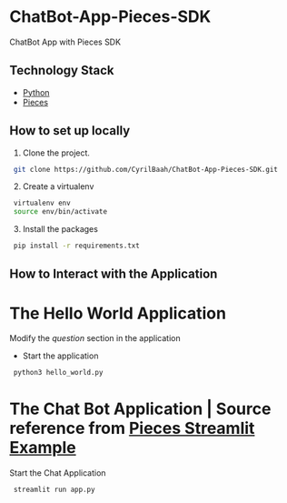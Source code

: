 # ChatBot-App-Pieces-SDK
ChatBot App with Pieces SDK

## Technology Stack
- [Python](https://www.python.org/ "python")
- [Pieces](https://pieces.app/ "Pieces")

## How to set up locally
1. Clone the project.
```sh
 git clone https://github.com/CyrilBaah/ChatBot-App-Pieces-SDK.git
```
2. Create a virtualenv
```sh
 virtualenv env
 source env/bin/activate
```
3. Install the packages
```sh
 pip install -r requirements.txt
```


## How to Interact with the Application 
# The Hello World Application
Modify the *question* section in the application 
 - Start the application
```sh
 python3 hello_world.py 
```

# The Chat Bot Application | Source reference from [Pieces Streamlit Example](https://github.com/pieces-app/pieces-copilot-streamlit-example.git "Pieces")
Start the Chat Application
```sh
 streamlit run app.py
```